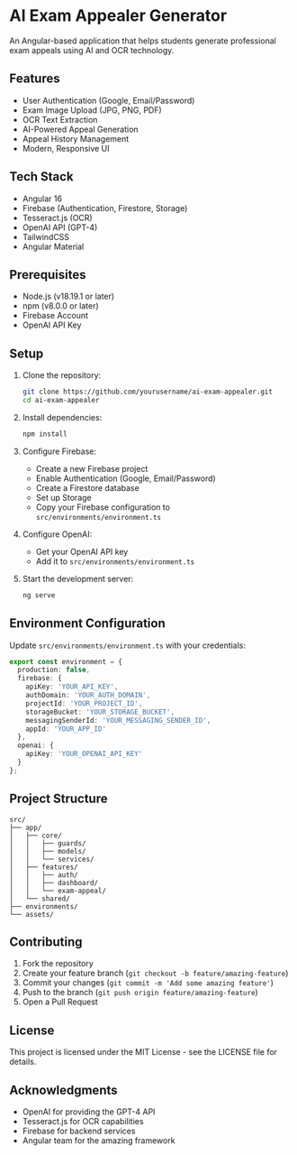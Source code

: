 # AI Exam Appealer Generator

An Angular-based application that helps students generate professional exam appeals using AI and OCR technology.

## Features

- User Authentication (Google, Email/Password)
- Exam Image Upload (JPG, PNG, PDF)
- OCR Text Extraction
- AI-Powered Appeal Generation
- Appeal History Management
- Modern, Responsive UI

## Tech Stack

- Angular 16
- Firebase (Authentication, Firestore, Storage)
- Tesseract.js (OCR)
- OpenAI API (GPT-4)
- TailwindCSS
- Angular Material

## Prerequisites

- Node.js (v18.19.1 or later)
- npm (v8.0.0 or later)
- Firebase Account
- OpenAI API Key

## Setup

1. Clone the repository:
   ```bash
   git clone https://github.com/yourusername/ai-exam-appealer.git
   cd ai-exam-appealer
   ```

2. Install dependencies:
   ```bash
   npm install
   ```

3. Configure Firebase:
   - Create a new Firebase project
   - Enable Authentication (Google, Email/Password)
   - Create a Firestore database
   - Set up Storage
   - Copy your Firebase configuration to `src/environments/environment.ts`

4. Configure OpenAI:
   - Get your OpenAI API key
   - Add it to `src/environments/environment.ts`

5. Start the development server:
   ```bash
   ng serve
   ```

## Environment Configuration

Update `src/environments/environment.ts` with your credentials:

```typescript
export const environment = {
  production: false,
  firebase: {
    apiKey: 'YOUR_API_KEY',
    authDomain: 'YOUR_AUTH_DOMAIN',
    projectId: 'YOUR_PROJECT_ID',
    storageBucket: 'YOUR_STORAGE_BUCKET',
    messagingSenderId: 'YOUR_MESSAGING_SENDER_ID',
    appId: 'YOUR_APP_ID'
  },
  openai: {
    apiKey: 'YOUR_OPENAI_API_KEY'
  }
};
```

## Project Structure

```
src/
├── app/
│   ├── core/
│   │   ├── guards/
│   │   ├── models/
│   │   └── services/
│   ├── features/
│   │   ├── auth/
│   │   ├── dashboard/
│   │   └── exam-appeal/
│   └── shared/
├── environments/
└── assets/
```

## Contributing

1. Fork the repository
2. Create your feature branch (`git checkout -b feature/amazing-feature`)
3. Commit your changes (`git commit -m 'Add some amazing feature'`)
4. Push to the branch (`git push origin feature/amazing-feature`)
5. Open a Pull Request

## License

This project is licensed under the MIT License - see the LICENSE file for details.

## Acknowledgments

- OpenAI for providing the GPT-4 API
- Tesseract.js for OCR capabilities
- Firebase for backend services
- Angular team for the amazing framework 